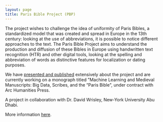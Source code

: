 ```yaml
---
layout: page
title: Paris Bible Project (PBP)
---
```


The project wishes to challenge the idea of uniformity of Paris Bibles, a standardized model that was created and spread in Europe in the 13th century: looking at the use of abbreviations, it is possible to notice different approaches to the text. The Paris Bible Project aims to understand the production and diffusion of these Bibles in Europe using handwritten text recognition (HTR) and other digital tools, looking at the spelling and abbreviation of words as distinctive features for localization or dating purposes. 

We have [presented and published](https://estellegvl.github.io/publications/) extensively about the project and are currently working on a monograph titled "Machine Learning and Medieval Manuscripts: Big Data, Scribes, and the “Paris Bible", under contract with Arc Humanities Press.

A project in collaboration with Dr. David Wrisley, New-York University Abu Dhabi.

More information [here](https://parisbible.github.io/).

